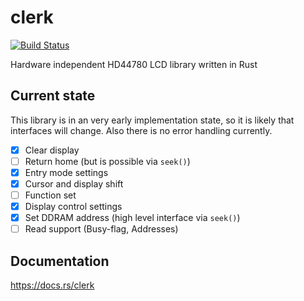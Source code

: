 # clerk

[![Build Status](https://travis-ci.org/kunerd/clerk.svg?branch=master)](https://travis-ci.org/kunerd/clerk)

Hardware independent HD44780 LCD library written in Rust

## Current state
This library is in an very early implementation state, so it is likely that
interfaces will change. Also there is no error handling currently.

- [x] Clear display
- [ ] Return home (but is possible via `seek()`)
- [x] Entry mode settings
- [x] Cursor and display shift
- [ ] Function set
- [x] Display control settings
- [x] Set DDRAM address (high level interface via `seek()`)
- [ ] Read support (Busy-flag, Addresses)

## Documentation
https://docs.rs/clerk

